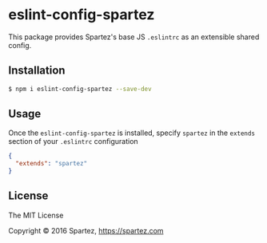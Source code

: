# eslint-config-spartez

This package provides Spartez's base JS `.eslintrc` as an extensible shared config.

## Installation

```sh
$ npm i eslint-config-spartez --save-dev
```

## Usage

Once the `eslint-config-spartez` is installed, specify `spartez` in the `extends` section of your `.eslintrc` configuration

```json
{
  "extends": "spartez"
}
```

## License

The MIT License

Copyright :copyright: 2016 Spartez, https://spartez.com
